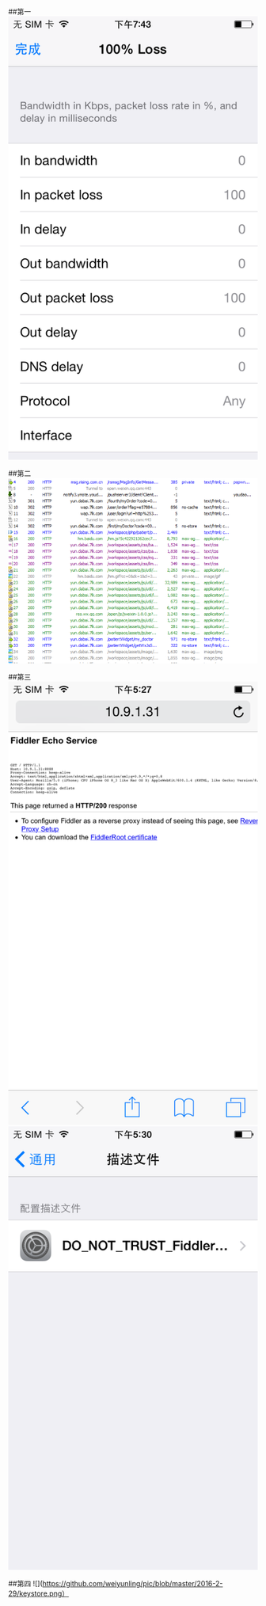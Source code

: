 ##第一
![](https://github.com/weiyunling/pic/blob/master/2016-2-29/100%25%20loss.png)

##第二
![](https://github.com/weiyunling/pic/blob/master/2016-2-29/%E6%8A%93%E5%8C%85%E6%88%AA%E5%9B%BE.png)

##第三
![](https://github.com/weiyunling/pic/blob/master/2016-2-29/ssl-1.png )
![](https://github.com/weiyunling/pic/blob/master/2016-2-29/ssl-4.png)

##第四
![](https://github.com/weiyunling/pic/blob/master/2016-2-29/keystore.png）

